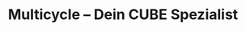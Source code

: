 ---
title: "Multicycle – Dein CUBE Spezialist"
url: /penzberg/multicycle-dein-cube-spezialist/
shop: Fahrrad
---